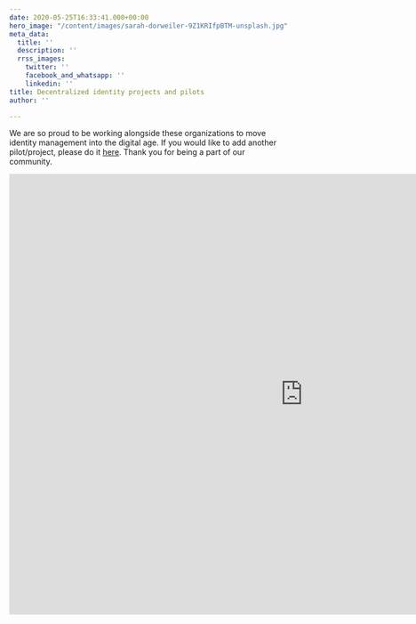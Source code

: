 ```yaml
---
date: 2020-05-25T16:33:41.000+00:00
hero_image: "/content/images/sarah-dorweiler-9Z1KRIfpBTM-unsplash.jpg"
meta_data:
  title: ''
  description: ''
  rrss_images:
    twitter: ''
    facebook_and_whatsapp: ''
    linkedin: ''
title: Decentralized identity projects and pilots
author: ''

---
```

We are so proud to be working alongside these organizations to move identity management into the digital age. If you would like to add another pilot/project, please do it [here](https://gataca.io/submit-a-decentralized-identity-pilot-or-project/). Thank you for being a part of our community.

<div>

<iframe width="1056" height="792" src="https://datastudio.google.com/embed/reporting/15e44ee6-eb08-428c-8725-b35f70f3ede1/page/Gb2JB" frameborder="0" style="border:0" allowfulls_reen></ifra_me> 

</div>